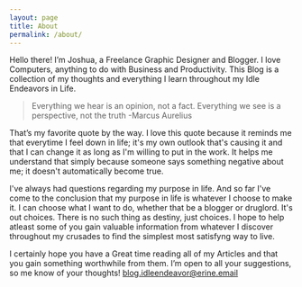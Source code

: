 ```yaml
---
layout: page
title: About
permalink: /about/
---
```


Hello there!
I’m Joshua, a Freelance Graphic Designer and Blogger. I love Computers, anything to do with Business and Productivity. 
This Blog is a collection of my thoughts and everything I learn throughout my Idle Endeavors in Life.

> Everything we hear is an opinion, not a fact. Everything we see is a perspective, not the truth
> -Marcus Aurelius

That’s my favorite quote by the way. I love this quote because it reminds me that everytime I feel down in life; it's my own outlook that's causing it and that I can change it as long as I'm willing to put in the work. It helps me understand that simply because someone says something negative about me; it doesn't automatically become true.

I've always had questions regarding my purpose in life. And so far I've come to the conclusion that my purpose in life is whatever I choose to make it. I can choose what I want to do, whether that be a blogger or druglord. It's out choices. There is no such thing as destiny, just choices. I hope to help atleast some of you gain valuable information from whatever I discover throughout my crusades to find the simplest most satisfyng way to live.

I certainly hope you have a Great time reading all of my Articles and that you gain something worthwhile from them.
I’m open to all your suggestions, so me know of your thoughts!
blog.idleendeavor@erine.email